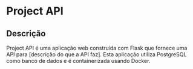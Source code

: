 # Project API

## Descrição

Project API é uma aplicação web construída com Flask que fornece uma API para [descrição do que a API faz]. Esta aplicação utiliza PostgreSQL como banco de dados e é containerizada usando Docker.
